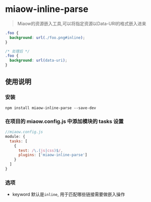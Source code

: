 # miaow-inline-parse

> Miaow的资源嵌入工具,可以将指定资源以Data-URI的格式嵌入进来


```css
.foo {
  background: url(./foo.png#inline);
}

/* 处理后 */
.foo {
  background: url(data-uri);
}
```

## 使用说明

### 安装

```
npm install miaow-inline-parse --save-dev
```

### 在项目的 miaow.config.js 中添加模块的 tasks 设置

```javascript
//miaow.config.js
module: {
  tasks: [
    {
      test: /\.(js|css)$/,
      plugins: ['miaow-inline-parse']
    }
  ]
}
```

### 选项

* keyword 默认是`inline`, 用于匹配哪些链接需要做嵌入操作
